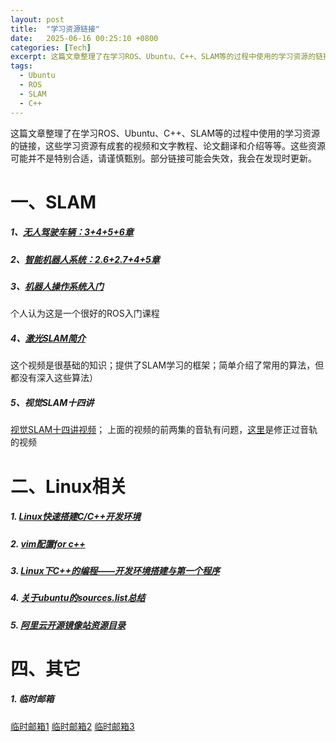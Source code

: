 ```yaml
---
layout: post
title:  "学习资源链接"
date:   2025-06-16 00:25:10 +0800
categories: [Tech]
excerpt: 这篇文章整理了在学习ROS、Ubuntu、C++、SLAM等的过程中使用的学习资源的链接。
tags:
  - Ubuntu 
  - ROS
  - SLAM
  - C++
---
```


这篇文章整理了在学习ROS、Ubuntu、C++、SLAM等的过程中使用的学习资源的链接，这些学习资源有成套的视频和文字教程、论文翻译和介绍等等。这些资源可能并不是特别合适，请谨慎甄别。部分链接可能会失效，我会在发现时更新。

# 一、SLAM

##### 1、[无人驾驶车辆：3+4+5+6章](https://www.icourse163.org/course/BIT-1207432808?from=searchPage)

##### 2、[智能机器人系统：2.6+2.7+4+5章](https://www.icourse163.org/learn/NUDT-1205969803?tid=1462903468#/learn/content)

##### 3、[机器人操作系统入门](https://www.icourse163.org/course/NUDT-1205969803?from=searchPage)

个人认为这是一个很好的ROS入门课程

##### 4、[激光SLAM简介](https://www.bilibili.com/video/BV1hb411L7VF?from=search&seid=10825784746808164840)

这个视频是很基础的知识；提供了SLAM学习的框架；简单介绍了常用的算法，但都没有深入这些算法）

##### 5、视觉SLAM十四讲

[视觉SLAM十四讲视频](https://www.bilibili.com/video/BV16t411g7FR?from=search&seid=15841560307126098506)；
上面的视频的前两集的音轨有问题，[这里](https://www.bilibili.com/video/BV1Xr4y1F7Zi)是修正过音轨的视频

# 二、Linux相关

##### 1. [Linux快速搭建C/C++开发环境](https://www.cnblogs.com/jfzhu/p/13467226.html)

##### 2. [vim配置for c++](https://blog.csdn.net/xiaohu50/article/details/51988154)

##### 3. [Linux下C++的编程——开发环境搭建与第一个程序](https://blog.csdn.net/luoweifu/article/details/50197913)

##### 4. [关于ubuntu的sources.list总结](https://www.cnblogs.com/jiangz/p/4076811.html)

##### 5. [阿里云开源镜像站资源目录](http://mirrors.aliyun.com/ubuntu-releases/18.04/)

# 四、其它

##### 1. 临时邮箱

[临时邮箱1](https://www.linshiyouxiang.net/)
[临时邮箱2](https://temp-mail.org/zh/view/cfff4f1f3a215e146e60554023ffa8e7)
[临时邮箱3](https://www.guerrillamail.com/zh/)
